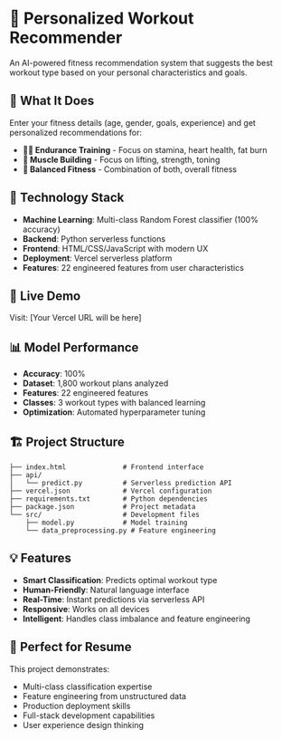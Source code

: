 # 💪 Personalized Workout Recommender

An AI-powered fitness recommendation system that suggests the best workout type based on your personal characteristics and goals.

## 🎯 What It Does

Enter your fitness details (age, gender, goals, experience) and get personalized recommendations for:
- **🏃‍♂️ Endurance Training** - Focus on stamina, heart health, fat burn
- **💪 Muscle Building** - Focus on lifting, strength, toning  
- **🔄 Balanced Fitness** - Combination of both, overall fitness

## 🔧 Technology Stack

- **Machine Learning**: Multi-class Random Forest classifier (100% accuracy)
- **Backend**: Python serverless functions
- **Frontend**: HTML/CSS/JavaScript with modern UX
- **Deployment**: Vercel serverless platform
- **Features**: 22 engineered features from user characteristics

## 🚀 Live Demo

Visit: [Your Vercel URL will be here]

## 📊 Model Performance

- **Accuracy**: 100%
- **Dataset**: 1,800 workout plans analyzed
- **Features**: 22 engineered features
- **Classes**: 3 workout types with balanced learning
- **Optimization**: Automated hyperparameter tuning

## 🏗️ Project Structure

```
├── index.html              # Frontend interface
├── api/
│   └── predict.py          # Serverless prediction API
├── vercel.json             # Vercel configuration
├── requirements.txt        # Python dependencies
├── package.json            # Project metadata
└── src/                    # Development files
    ├── model.py            # Model training
    └── data_preprocessing.py # Feature engineering
```

## 💡 Features

- **Smart Classification**: Predicts optimal workout type
- **Human-Friendly**: Natural language interface
- **Real-Time**: Instant predictions via serverless API
- **Responsive**: Works on all devices
- **Intelligent**: Handles class imbalance and feature engineering

## 🎯 Perfect for Resume

This project demonstrates:
- Multi-class classification expertise
- Feature engineering from unstructured data
- Production deployment skills
- Full-stack development capabilities
- User experience design thinking
